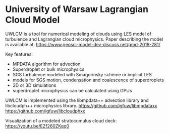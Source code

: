 # University of Warsaw Lagrangian Cloud Model

UWLCM is a tool for numerical modeling of clouds using LES model of turbulence and Lagrangian cloud microphysics.
Paper describing the model is available at: https://www.geosci-model-dev-discuss.net/gmd-2018-281/

Key features:
 - MPDATA algorithm for advection
 - Superdroplet or bulk microphysics
 - SGS turbulence modeled with Smagorinsky scheme or implicit LES
 - models for SGS motion, condensation and coalescence of superdroplets
 - 2D or 3D simulations
 - superdroplet microphysics can be calculated using GPUs

UWLCM is implemented using the libmpdata++ advection library and libcloudph++ microphysics library.
https://github.com/igfuw/libmpdataxx
https://github.com/igfuw/libcloudphxx
 
Visualization of a modeled stratocumulus cloud deck:
https://youtu.be/EZf260ZKqq0
